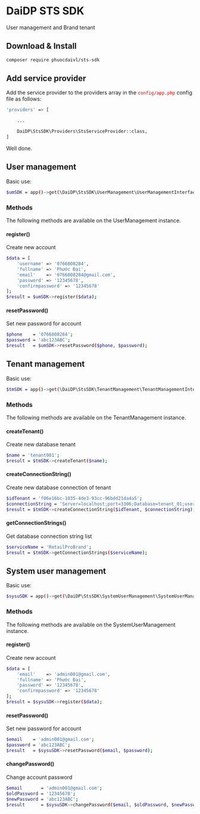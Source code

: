# DaiDP STS SDK
User management and Brand tenant

## Download & Install
```bash
composer require phuocdaivl/sts-sdk
```

## Add service provider
Add the service provider to the providers array in the <span style='color:red'>`config/app.php`</span> config file as follows:

```bash
'providers' => [

    ...

    DaiDP\StsSDK\Providers\StsServiceProvider::class,
]
```

Well done.

## User management
Basic use:
```bash
$umSDK = app()->get(\DaiDP\StsSDK\UserManagement\UserManagementInterface::class);
```

### Methods
The following methods are available on the UserManagement instance.

#### register()
Create new account
```bash
$data = [
    'username' => '0766808284',
    'fullname' => 'Phước Đại',
    'email'    => '0766808284@gmail.com',
    'password' => '12345678',
    'confirmpassword' => '12345678'
];
$result = $umSDK->register($data);
```

#### resetPassword()
Set new password for account

```bash
$phone    = '0766808284';
$password = 'abc123ABC';
$result   = $umSDK->resetPassword($phone, $password);
```

## Tenant management
Basic use:
```bash
$tmSDK = app()->get(\DaiDP\StsSDK\TenantManagement\TenantManagementInterface::class);
```

### Methods
The following methods are available on the TenantManagement instance.

#### createTenant()
Create new database tenant
```bash
$name = 'tenant001';
$result = $tmSDK->createTenant($name);
```

#### createConnectionString()
Create new database connection of tenant
```bash
$idTenant = 'f06e16bc-1035-4de3-93cc-96bdd21da4a5';
$connectionString = 'Server=localhost;port=3306;Database=tenant_01;user=root;password=';
$result = $tmSDK->createConnectionString($idTenant, $connectionString);
```

#### getConnectionStrings()
Get database connection string list
```bash
$serviceName = 'RetailProBrand';
$result = $tmSDK->getConnectionStrings($serviceName);
```


## System user management
Basic use:
```bash
$sysuSDK = app()->get(\DaiDP\StsSDK\SystemUserManagement\SystemUserManagementInterface::class);
```

### Methods
The following methods are available on the SystemUserManagement instance.

#### register()
Create new account
```bash
$data = [
    'email'    => 'admin001@gmail.com',
    'fullname' => 'Phước Đại',
    'password' => '12345678',
    'confirmpassword' => '12345678'
];
$result = $sysuSDK->register($data);
```

#### resetPassword()
Set new password for account

```bash
$email    = 'admin001@gmail.com';
$password = 'abc123ABC';
$result   = $sysuSDK->resetPassword($email, $password);
```

#### changePassword()
Change account password

```bash
$email       = 'admin001@gmail.com';
$oldPassword = '12345678';
$newPassword = 'abc123ABC';
$result      = $sysuSDK->changePassword($email, $oldPassword, $newPassword);
```